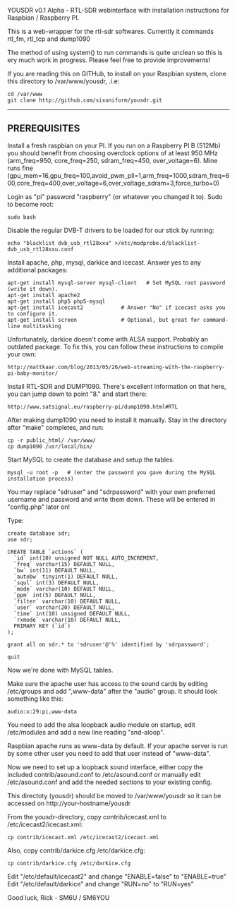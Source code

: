 YOUSDR v0.1 Alpha - RTL-SDR webinterface with installation instructions for Raspbian / Raspberry PI.

This is a web-wrapper for the rtl-sdr softwares.
Currently it commands rtl_fm, rtl_tcp and dump1090

The method of using system() to run commands is quite unclean so this is ery much work in progress.
Please feel free to provide improvements!

If you are reading this on GITHub, to install on your Raspbian system, clone this directory to /var/www/yousdr, .i.e:

```
cd /var/www
git clone http://github.com/sixuniform/yousdr.git
```

------------ 
PREREQUISITES 
------------ 
Install a fresh raspbian on your PI.
If you run on a Raspberry PI B (512Mb) you should benefit from choosing overclock options of at least 950 MHz (arm_freq=950, core_freq=250, sdram_freq=450, over_voltage=6).
Mine runs fine (gpu_mem=16,gpu_freq=100,avoid_pwm_pll=1,arm_freq=1000,sdram_freq=600,core_freq=400,over_voltage=6,over_voltage_sdram=3,force_turbo=0)

Login as "pi" password "raspberry" (or whatever you changed it to). Sudo to become root:
```
sudo bash
```

Disable the regular DVB-T drivers to be loaded for our stick by running:
```
echo "blacklist dvb_usb_rtl28xxu" >/etc/modprobe.d/blacklist-dvb_usb_rtl28xxu.conf
```

Install apache, php, mysql, darkice and icecast. Answer yes to any additional packages:

```
apt-get install mysql-server mysql-client	# Set MySQL root password (write it down).
apt-get install apache2
apt-get install php5 php5-mysql
apt-get install icecast2   			# Answer "No" if icecast asks you to configure it.
apt-get install screen    			# Optional, but great for command-line multitasking
```

Unfortunately, darkice doesn't come with ALSA support. Probably an outdated package. To fix this, you can follow these instructions to compile your own:
```
http://mattkaar.com/blog/2013/05/26/web-streaming-with-the-raspberry-pi-baby-monitor/
```

Install RTL-SDR and DUMP1090. There's excellent information on that here, you can jump down to point "8." and start there:
```
http://www.satsignal.eu/raspberry-pi/dump1090.html#RTL
```

After making dump1090 you need to install it manually. Stay in the directory after "make" completes, and run: 
```
cp -r public_html/ /var/www/
cp dump1090 /usr/local/bin/
```

Start MySQL to create the database and setup the tables:

```
mysql -u root -p   # (enter the password you gave during the MySQL installation process)
```

You may replace "sdruser" and "sdrpassword" with your own preferred username and password and write them down. These will be entered in "config.php" later on!

Type:

```
create database sdr;
use sdr;

CREATE TABLE `actions` (
  `id` int(10) unsigned NOT NULL AUTO_INCREMENT,
  `freq` varchar(15) DEFAULT NULL,
  `bw` int(11) DEFAULT NULL,
  `autobw` tinyint(1) DEFAULT NULL,
  `squl` int(3) DEFAULT NULL,
  `mode` varchar(10) DEFAULT NULL,
  `ppm` int(5) DEFAULT NULL,
  `filter` varchar(10) DEFAULT NULL,
  `user` varchar(20) DEFAULT NULL,
  `time` int(10) unsigned DEFAULT NULL,
  `rxmode` varchar(10) DEFAULT NULL,
  PRIMARY KEY (`id`)
);

grant all on sdr.* to 'sdruser'@'%' identified by 'sdrpassword';

quit
```

Now we're done with MySQL tables.

Make sure the apache user has access to the sound cards by editing /etc/groups and add ",www-data" after the "audio" group. It should look something like this:
```
audio:x:29:pi,www-data
```

You need to add the alsa loopback audio module on startup, edit /etc/modules and add a new line reading "snd-aloop".

Raspbian apache runs as www-data by default. If your apache server is run by some other user you need to add that user instead of "www-data".

Now we need to set up a loopback sound interface, either copy the included contrib/asound.conf to /etc/asound.conf
or manually edit /etc/asound.conf and add the needed sections to your existing config.

This directoty (yousdr) should be moved to /var/www/yousdr so it can be accessed on http://your-hostname/yousdr

From the yousdr-directory, copy contrib/icecast.xml to /etc/icecast2/icecast.xml:
```
cp contrib/icecast.xml /etc/icecast2/icecast.xml
```

Also, copy contrib/darkice.cfg /etc/darkice.cfg:
```
cp contrib/darkice.cfg /etc/darkice.cfg
```

Edit "/etc/default/icecast2" and change "ENABLE=false" to "ENABLE=true"
Edit "/etc/default/darkice" and change "RUN=no" to "RUN=yes"

Good luck,
 Rick - SM6U / SM6YOU
